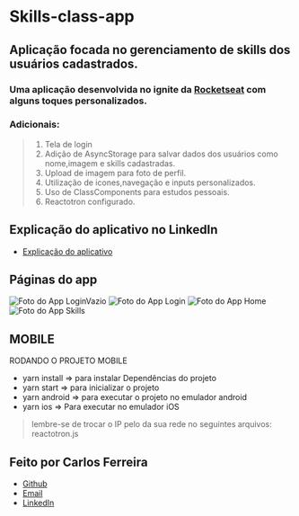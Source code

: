 # Skills-class-app 

## Aplicação focada no gerenciamento de skills dos usuários cadastrados.

### Uma aplicação desenvolvida no ignite da [Rocketseat](https://github.com/Rocketseat) com alguns toques personalizados.

### Adicionais: 
> 1. Tela de login 
> 2. Adição de AsyncStorage para salvar dados dos usuários como nome,imagem e skills cadastradas.
> 3. Upload de imagem para foto de perfil.
> 4. Utilização de icones,navegação e inputs personalizados.
> 5. Uso de ClassComponents para estudos pessoais.
> 6. Reactotron configurado.

## Explicação do aplicativo no LinkedIn
* [Explicação do aplicativo](https://www.linkedin.com/posts/carlos-ferreira-4b2ba219a_js-react-reactnative-activity-6880182944728784896-Im2j)

## Páginas do app
![Foto do App LoginVazio](https://github.com/CarlosSTS/skills-class/blob/master/images/loginVazio.jpg)
![Foto do App Login](https://github.com/CarlosSTS/skills-class/blob/master/images/login.jpg)
![Foto do App Home](https://github.com/CarlosSTS/skills-class/blob/master/images/home.jpg)
![Foto do App Skills](https://github.com/CarlosSTS/skills-class/blob/master/images/skills.jpg)

## MOBILE
RODANDO O PROJETO MOBILE
* yarn install => para instalar Dependências do projeto
* yarn start => para inicializar o projeto
* yarn android => para executar o projeto no emulador android
* yarn ios => Para executar no emulador iOS
> lembre-se de trocar o IP pelo da sua rede no seguintes arquivos: reactotron.js

## Feito por Carlos Ferreira
* [Github](https://www.github.com/CarlosSTS)
* [Email](mailto://carlossts826@gmail.com)
* [LinkedIn](https://www.linkedin.com/in/carlos-ferreira-4b2ba219a/)
